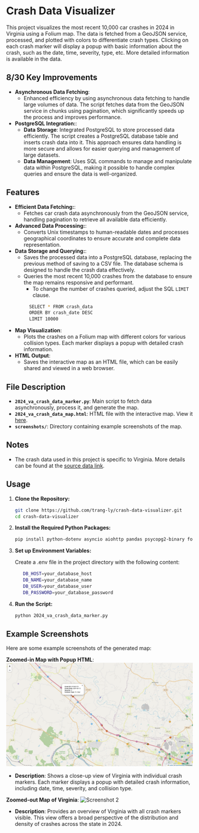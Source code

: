 # Crash Data Visualizer
This project visualizes the most recent 10,000 car crashes in 2024 in Virginia using a Folium map. The data is fetched from a GeoJSON service, processed, and plotted with colors to differentiate crash types. Clicking on each crash marker will display a popup with basic information about the crash, such as the date, time, severity, type, etc. More detailed information is available in the data.

## 8/30 Key Improvements
- **Asynchronous Data Fetching**:
  - Enhanced efficiency by using asynchronous data fetching to handle large volumes of data. The script fetches data from the GeoJSON service in chunks using pagination, which significantly speeds up the process and improves performance.
- **PostgreSQL Integration:**:
  - **Data Storage**: Integrated PostgreSQL to store processed data efficiently. The script creates a PostgreSQL database table and inserts crash data into it. This approach ensures data handling is more secure and allows for easier querying and management of large datasets.
  - **Data Management**: Uses SQL commands to manage and manipulate data within PostgreSQL, making it possible to handle complex queries and ensure the data is well-organized.

## Features

- **Efficient Data Fetching:**:
  - Fetches car crash data asynchronously from the GeoJSON service, handling pagination to retrieve all available data efficiently.
- **Advanced Data Processing:**:
  - Converts Unix timestamps to human-readable dates and processes geographical coordinates to ensure accurate and complete data representation.
- **Data Storage and Querying:**:
  - Saves the processed data into a PostgreSQL database, replacing the previous method of saving to a CSV file. The database schema is designed to handle the crash data effectively.
  - Queries the most recent 10,000 crashes from the database to ensure the map remains responsive and performant.
    - To change the number of crashes queried, adjust the SQL `LIMIT` clause.
    ```sh
      SELECT * FROM crash_data
      ORDER BY crash_date DESC
      LIMIT 10000
- **Map Visualization**:
  - Plots the crashes on a Folium map with different colors for various collision types. Each marker displays a popup with detailed crash information.
- **HTML Output**:
  - Saves the interactive map as an HTML file, which can be easily shared and viewed in a web browser.

## File Description

- **`2024_va_crash_data_marker.py`**: Main script to fetch data asynchronously, process it, and generate the map.
- **`2024_va_crash_data_map.html`**: HTML file with the interactive map. View it [here](https://trang-ly.github.io/crash-data-visualizer/2024_crash_data_map.html).
- **`screenshots/`**: Directory containing example screenshots of the map.

## Notes
- The crash data used in this project is specific to Virginia. More details can be found at the [source data link](https://services.arcgis.com/p5v98VHDX9Atv3l7/arcgis/rest/services/CrashData_test/FeatureServer).

## Usage

1. **Clone the Repository:**
   ```sh
   git clone https://github.com/trang-ly/crash-data-visualizer.git
   cd crash-data-visualizer
   ```

2. **Install the Required Python Packages:**
   ```sh
   pip install python-dotenv asyncio aiohttp pandas psycopg2-binary folium
   ```

3. **Set up Environment Variables:**

   Create a .env file in the project directory with the following content:  
   ```sh 
      DB_HOST=your_database_host
      DB_NAME=your_database_name
      DB_USER=your_database_user
      DB_PASSWORD=your_database_password
   ```

5. **Run the Script:**
   ```sh
   python 2024_va_crash_data_marker.py
   ```
   
## Example Screenshots

Here are some example screenshots of the generated map:

**Zoomed-in Map with Popup HTML**:
![Screenshot 1](screenshots/detail_view_map.png)
- **Description**: Shows a close-up view of Virginia with individual crash markers. Each marker displays a popup with detailed crash information, including date, time, severity, and collision type.

**Zoomed-out Map of Virginia**:
![Screenshot 2](screenshots/overview_map_virginia.png)
- **Description**: Provides an overview of Virginia with all crash markers visible. This view offers a broad perspective of the distribution and density of crashes across the state in 2024.
